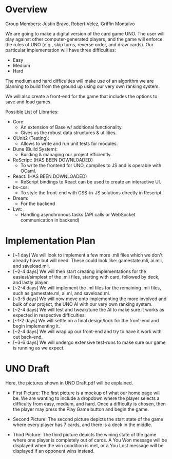 # Overview

Group Members: Justin Bravo, Robert Velez, Griffin Montalvo

We are going to make a digital version of the card game UNO. The user will play against other computer-generated players, and the game will enforce the rules of UNO (e.g., skip turns, reverse order, and draw cards). Our particular implementation will have three difficulties:

- Easy
- Medium
- Hard

The medium and hard difficulties will make use of an algorithm we are planning to build from the ground up using our very own ranking system.

We will also create a front-end for the game that includes the options to save and load games.

Possible List of Libraries:

- Core: 
    - An extension of Base w/ additional functionality.
    - Gives us the robust data structures & utilities.
- OUnit2 (Testing):
    - Allows to write and run unit tests for modules.
- Dune (Build System):
    - Building & managing our project efficiently.
- ReScript: (HAS BEEN DOWNLOADED)
    - To write the frontend for UNO, compiles to JS and is operable with OCaml.
- React: (HAS BEEN DOWNLOADED)
    - ReScript bindings to React can be used to create an interactive UI.
- bs-css:
    - To style the front-end with CSS-in-JS solutions directly in Rescript
- Dream:
    - For the backend
- Lwt:
    - Handling asynchronous tasks (API calls or WebSocket communication in backend)


# Implementation Plan

- [~1 day] We will look to implement a few more .mli files which we don't already have but will need. These could look like: gamestate.mli, ai.mli, and saveload.mli.
- [~2-4 days] We will then start creating implementations for the easiest/simplest of the .mli files, starting with card, followed by deck, and lastly player.
- [~2-4 days] We will implement the .ml files for the remaining .mli files, such as gamestate.ml, ai.ml, and saveload.ml.
- [~3-5 days] We will now move onto implementing the more involved and bulk of our project, the UNO AI with our very own ranking system.
- [~2-4 days] We will test and tweak/tune the AI to make sure it works as expected in respective difficulties.
- [~1-2 days] We will settle on a final design/look for the front-end and begin implementing it.
- [~2-4 days] We will wrap up our front-end and try to have it work with out back-end.
- [~3-6 days] We will undergo extensive test-runs to make sure our game is running as we expect.


# UNO Draft
Here, the pictures shown in UNO Draft.pdf will be explained.

- First Picture: The first picture is a mockup of what our home page will be. We are wanting to include a dropdown where the player selects a 
difficulty from easy, medium, and hard. Once a difficulty is chosen, then the player may press the Play Game button and begin the game.

- Second Picture: The second picture depicts the start state of the game where every player has 7 cards, and there is a deck in the middle.

- Third Picture: The third picture depicts the wining state of the game where one player is completely out of cards. A You Won message will be
displayed when the win condition is met, or a You Lost message will be displayed if an opponent wins instead.
